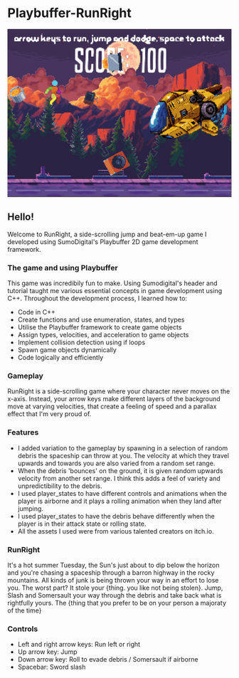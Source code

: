 # Playbuffer-RunRight

![Screenshot1](https://github.com/AdiPun/Playbuffer-RunRight/blob/main/playbuffer-RunRight/RunRight_Screenshot.png?raw=true)

## Hello!

Welcome to RunRight, a side-scrolling jump and beat-em-up game I developed using SumoDigital's Playbuffer 2D game development framework.

### The game and using Playbuffer

This game was incredibily fun to make. Using Sumodigital's header and tutorial taught me various essential concepts in game development using C++. Throughout the development process, I learned how to:

- Code in C++
- Create functions and use enumeration, states, and types
- Utilise the Playbuffer framework to create game objects
- Assign types, velocities, and acceleration to game objects
- Implement collision detection using if loops
- Spawn game objects dynamically
- Code logically and efficiently

### Gameplay

RunRight is a side-scrolling game where your character never moves on the x-axis. Instead, your arrow keys make different layers of the background move at varying velocities, that create a feeling of speed and a parallax effect that I'm very proud of.

### Features

- I added variation to the gameplay by spawning in a selection of random debris the spaceship can throw at you. The velocity at which they travel upwards and towards you are also varied from a random set range.
- When the debris 'bounces' on the ground, it is given random upwards velocity from another set range. I think this adds a feel of variety and unpredictibility to the debris.
- I used player_states to have different controls and animations when the player is airborne and it plays a rolling
animation when they land after jumping.
- I used player_states to have the debris behave differently when the player is in their attack state or rolling state.
- All the assets I used were from various talented creators on itch.io.

### RunRight
It's a hot summer Tuesday, the Sun's just about to dip below the horizon and you're chasing a spaceship through a barron highway in the rocky mountains. All kinds of junk is being thrown your way in an effort to lose you. 
The worst part? It stole your {thing. you like not being stolen}. 
Jump, Slash and Somersault your way through the debris and take back what is rightfully yours. The {thing that you prefer to be on your person a majoraty of the time}

### Controls

- Left and right arrow keys: Run left or right
- Up arrow key: Jump
- Down arrow key: Roll to evade debris / Somersault if airborne
- Spacebar: Sword slash
